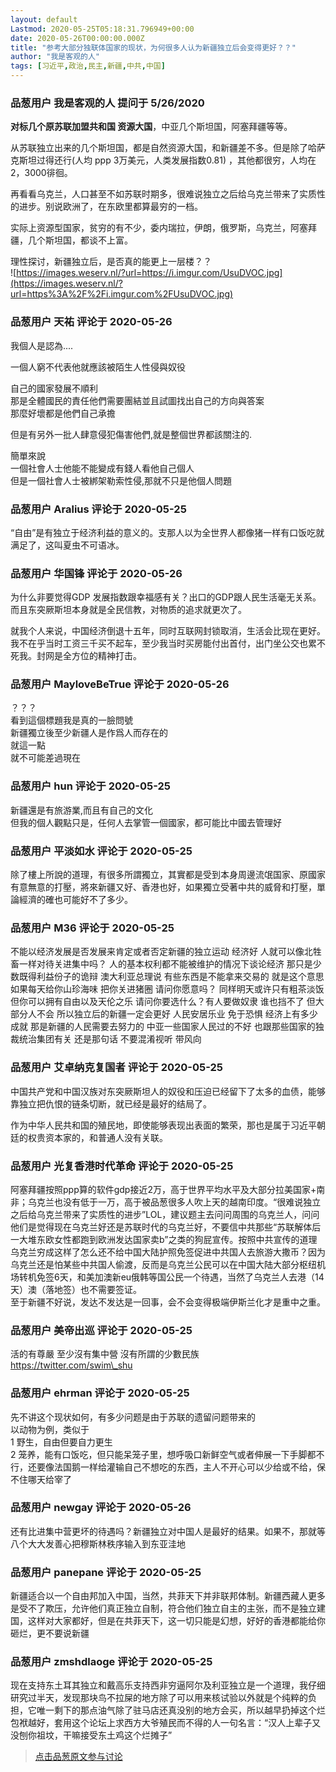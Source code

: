 ```yaml
---
layout: default
Lastmod: 2020-05-25T05:18:31.796949+00:00
date: 2020-05-26T00:00:00.000Z
title: "参考大部分独联体国家的现状，为何很多人认为新疆独立后会变得更好？？"
author: "我是客观的人"
tags: [习近平,政治,民主,新疆,中共,中国]
---
```



### 品葱用户 **我是客观的人** 提问于 5/26/2020
    
**对标几个原苏联加盟共和国 资源大国**，中亚几个斯坦国，阿塞拜疆等等。  
  
从苏联独立出来的几个斯坦国，都是自然资源大国，和新疆差不多。但是除了哈萨克斯坦过得还行(人均 ppp 3万美元，人类发展指数0.81) ，其他都很穷，人均在2，3000徘徊。  
  
再看看乌克兰，人口甚至不如苏联时期多，很难说独立之后给乌克兰带来了实质性的进步。别说欧洲了，在东欧里都算最穷的一档。  
  
实际上资源型国家，贫穷的有不少，委内瑞拉，伊朗，俄罗斯，乌克兰，阿塞拜疆，几个斯坦国，都谈不上富。  
  
理性探讨，新疆独立后，是否真的能更上一层楼？？  
![https://images.weserv.nl/?url=https://i.imgur.com/UsuDVOC.jpg](https://images.weserv.nl/?url=https%3A%2F%2Fi.imgur.com%2FUsuDVOC.jpg)
    
                

### 品葱用户 **天祐** 评论于 2020-05-26
        
我個人是認為....  
  
一個人窮不代表他就應該被陌生人性侵與奴役  
  
自己的國家發展不順利  
那是全體國民的責任他們需要團結並且試圖找出自己的方向與答案  
那麼好壞都是他們自己承擔  
  
但是有另外一批人肆意侵犯傷害他們,就是整個世界都該關注的.  
  
簡單來說  
一個社會人士他能不能變成有錢人看他自己個人  
但是一個社會人士被綁架勒索性侵,那就不只是他個人問題
        
                

### 品葱用户 **Aralius** 评论于 2020-05-25
        
“自由”是有独立于经济利益的意义的。支那人以为全世界人都像猪一样有口饭吃就满足了，这叫夏虫不可语冰。
        
                

### 品葱用户 **华国锋** 评论于 2020-05-26
        
为什么非要觉得GDP 发展指数跟幸福感有关？出口的GDP跟人民生活毫无关系。而且东突厥斯坦本身就是全民信教，对物质的追求就更次了。  
  
就我个人来说，中国经济倒退十五年，同时互联网封锁取消，生活会比现在更好。我不在乎当时工资三千买不起车，至少我当时买房能付出首付，出门坐公交也累不死我。封网是全方位的精神打击。
        
                

### 品葱用户 **MayloveBeTrue** 评论于 2020-05-26
        
？？？  
看到這個標題我是真的一臉問號  
新疆獨立後至少新疆人是作爲人而存在的  
就這一點  
就不可能差過現在
        
                

### 品葱用户 **hun** 评论于 2020-05-25
        
新疆還是有旅游業,而且有自己的文化  
但我的個人觀點只是，任何人去掌管一個國家，都可能比中國去管理好
        
                

### 品葱用户 **平淡如水** 评论于 2020-05-25
        
除了樓上所說的道理，有很多所謂獨立，其實都是受到本身周邊流氓国家、原國家有意無意的打壓，將來新疆又好、香港也好，如果獨立受著中共的威脅和打壓，單論經濟的確也可能好不了多少。
        
                

### 品葱用户 **M36** 评论于 2020-05-25
        
不能以经济发展是否发展来肯定或者否定新疆的独立运动 经济好 人就可以像北牲畜一样对待关进集中吗？ 人的基本权利都不能被维护的情况下谈论经济 那只是少数既得利益份子的诡辩 澳大利亚总理说 有些东西是不能拿来交易的 就是这个意思 如果每天给你山珍海味 把你关进猪圈 请问你愿意吗？ 同样明天或许只有粗茶淡饭 但你可以拥有自由以及天伦之乐 请问你要选什么？有人要做奴隶 谁也挡不了 但大部分人不会 所以独立后的新疆一定会更好 人民安居乐业 免于恐惧 经济上有多少成就 那是新疆的人民需要去努力的 中亚一些国家人民过的不好 也跟那些国家的独裁统治集团有关 还是那句话 不要混淆视听 带风向
        
                

### 品葱用户 **艾卓纳克复国者** 评论于 2020-05-25
        
中国共产党和中国汉族对东突厥斯坦人的奴役和压迫已经留下了太多的血债，能够靠独立把仇恨的链条切断，就已经是最好的结局了。  
  
作为中华人民共和国的殖民地，即使能够表现出表面的繁荣，那也是属于习近平朝廷的权贵资本家的，和普通人没有关联。
        
                

### 品葱用户 **光复香港时代革命** 评论于 2020-05-25
        
阿塞拜疆按照ppp算的软件gdp接近2万，高于世界平均水平及大部分拉美国家+南非；乌克兰也没有低于一万，高于被品葱很多人吹上天的越南印度。“很难说独立之后给乌克兰带来了实质性的进步”LOL，建议题主去问问周围的乌克兰人，问问他们是觉得现在乌克兰好还是苏联时代的乌克兰好，不要信中共那些“苏联解体后一大堆东欧女性都跑到欧洲发达国家卖b”之类的狗屁宣传。按照中共宣传的道理乌克兰穷成这样了怎么还不给中国大陆护照免签促进中共国人去旅游大撒币？因为乌克兰还是怕某些中共国人偷渡，反而是乌克兰公民可以在中国大陆大部分枢纽机场转机免签6天，和美加澳新eu俄韩等国公民一个待遇，当然了乌克兰人去港（14天）澳（落地签）也不需要签证。  
至于新疆不好说，发达不发达是一回事，会不会变得极端伊斯兰化才是重中之重。
        
                

### 品葱用户 **美帝出巡** 评论于 2020-05-25
        
活的有尊嚴 至少沒有集中營 沒有所謂的少數民族   
https://twitter.com/swim\_shu
        
                

### 品葱用户 **ehrman** 评论于 2020-05-25
        
先不讲这个现状如何，有多少问题是由于苏联的遗留问题带来的  
以动物为例，类似于  
1 野生，自由但要自力更生  
2 笼养，能有口饭吃，但只能呆笼子里，想呼吸口新鲜空气或者伸展一下手脚都不行，还要像法国鹅一样给灌输自己不想吃的东西，主人不开心可以少给或不给，保不住哪天给宰了
        
                

### 品葱用户 **newgay** 评论于 2020-05-26
        
还有比进集中营更坏的待遇吗？新疆独立对中国人是最好的结果。如果不，那就等八个大大发善心把穆斯林秩序输入到东亚洼地
        
                

### 品葱用户 **panepane** 评论于 2020-05-25
        
新疆适合以一个自由邦加入中国，当然，共菲天下并非联邦体制。新疆西藏人更多是受不了欺压，允许他们真正独立自制，符合他们独立自主的主张，而不是独立建国，这样对大家都好，但是在共菲天下，这一切只能是幻想，好好的香港都能给你砸烂，更不要说新疆
        
                

### 品葱用户 **zmshdlaoge** 评论于 2020-05-25
        
现在支持东土耳其独立和戴高乐支持西非穷逼阿尔及利亚独立是一个道理，我仔细研究过半天，发现那块鸟不拉屎的地方除了可以用来核试验以外就是个纯粹的负担，它唯一剩下的那点油气除了驻马店还真没别的地方会买，所以越早扔掉这个烂包袱越好，套用这个论坛上求西方大爷殖民而不得的人一句名言：“汉人上辈子又没刨你祖坟，干嘛接受东土鸡这个烂摊子”
        
                





> [点击品葱原文参与讨论](https://pincong.rocks/question/25967)

